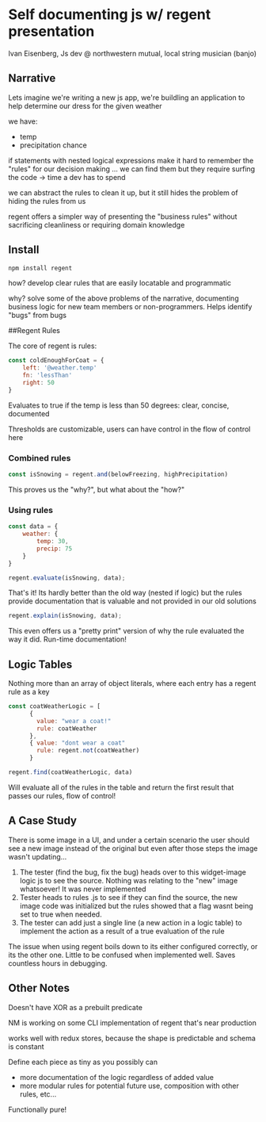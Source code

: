 # Self documenting js w/ regent presentation

Ivan Eisenberg, Js dev @ northwestern mutual, local string musician (banjo)

## Narrative

Lets imagine we're writing a new js app, we're buildling an application to help determine our dress for the given weather

we have:

* temp
* precipitation chance

if statements with nested logical expressions make it hard to remember the "rules" for our decision making ...
we can find them but they require surfing the code -> time a dev has to spend

we can abstract the rules to clean it up, but it still hides the problem of hiding the rules from us

regent offers a simpler way of presenting the "business rules" without sacrificing cleanliness or requiring domain knowledge

## Install

```bash
npm install regent
```

how? develop clear rules that are easily locatable and programmatic

why? solve some of the above problems of the narrative, documenting business logic for new team members or non-programmers. Helps identify "bugs" from bugs 

##Regent Rules

The core of regent is rules:

```javascript
const coldEnoughForCoat = {
    left: '@weather.temp'
    fn: 'lessThan'
    right: 50
}
```

Evaluates to true if the temp is less than 50 degrees: clear, concise, documented

Thresholds are customizable, users can have control in the flow of control here

### Combined rules

```javascript
const isSnowing = regent.and(belowFreezing, highPrecipitation)
```

This proves us the "why?", but what about the "how?"

### Using rules

```javascript
const data = {
    weather: {
        temp: 30,
        precip: 75
    }
}

regent.evaluate(isSnowing, data);
```

That's it! Its hardly better than the old way (nested if logic) but the rules provide documentation that is valuable and not provided in our old solutions

```javascript
regent.explain(isSnowing, data);
```

This even offers us a "pretty print" version of why the rule evaluated the way it did. Run-time documentation!



## Logic Tables

Nothing more than an array of object literals, where each entry has a regent rule as a key

```javascript
const coatWeatherLogic = [ 
      { 
       	value: "wear a coat!" 
     	rule: coatWeather 
      },
      { value: "dont wear a coat"
	    rule: regent.not(coatWeather) 
      }

regent.find(coatWeatherLogic, data)
```

Will evaluate all of the rules in the table and return the first result that passes our rules, flow of control!



## A Case Study

There is some image in a UI, and under a certain scenario the user should see a new image instead of the original but even after those steps the image wasn't updating...

1. The tester (find the bug, fix the bug) heads over to this widget-image logic js to see the source. Nothing was relating to the "new" image whatsoever! It was never implemented
2. Tester heads to rules .js to see if they can find the source, the new image code was initialized but the rules showed that a flag wasnt being set to true when needed.
3. The tester can add just a single line (a new action in a logic table) to implement the action as a result of a true evaluation of the rule

The issue when using regent boils down to its either configured correctly, or its the other one. Little to be confused when implemented well. Saves countless hours in debugging.



## Other Notes

Doesn't have XOR as a prebuilt predicate

NM is working on some CLI implementation of regent that's near production

works well with redux stores, because the shape is predictable and schema is constant

Define each piece as tiny as you possibly can 

* more documentation of the logic regardless of added value
* more modular rules for potential future use, composition with other rules, etc...

Functionally pure! 



